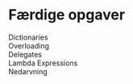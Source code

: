 <h1>Færdige opgaver</h1>
Dictionaries<br>
Overloading<br>
Delegates<br>
Lambda Expressions<br>
Nedarvning